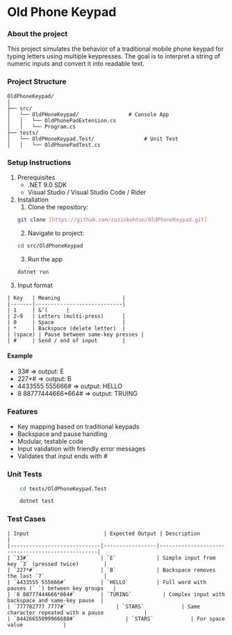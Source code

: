# Old Phone Keypad
### About the project
This project simulates the behavior of a traditional mobile phone keypad for typing letters using multiple keypresses. The goal is to interpret a string of numeric inputs and convert it into readable text.

### Project Structure
```
OldPhoneKeypad/
│
├── src/
│   └── OldPHoneKeypad/                # Console App
│   │   └── OldPhonePadExtension.cs
│   │   └── Program.cs
├── tests/
│   └── OldPHoneKeypad.Test/                # Unit Test
│   │   └── OldPhonePadTest.cs
```
### Setup Instructions
1. Prerequisites
    - .NET 9.0 SDK
    - Visual Studio / Visual Studio Code / Rider
2. Installation
    1. Clone the repository:
    ```bash
    git clone [https://github.com/zuzinkohtun/OldPhoneKeypad.git]
    ```
    2. Navigate to project:
    ```bash
    cd src/OldPhoneKeypad
    ```
    3. Run the app
    ``` bash
    dotnet run
    ```
3. Input format
```
| Key   | Meaning                    |
|-------|----------------------------|
| 1     | &’(      |
| 2–9   | Letters (multi-press)      |
| 0     | Space                      |
| *     | Backspace (delete letter)  |
| (space) | Pause between same-key presses |
| #     | Send / end of input        |
```
#### Example
- 33# => output: E
- 227*# => output: B
- 4433555 555666# => output: HELLO
- 8 88777444666*664# => output: TRUING

### Features
- Key mapping based on traditional keypads
- Backspace and pause handling
- Modular, testable code
- Input validation with friendly error messages
- Validates that input ends with #

### Unit Tests
``` bash
    cd tests/OldPhoneKeypad.Test
```
``` bash
    dotnet test
```
### Test Cases
```
| Input                        | Expected Output | Description                                      |
|-----------------------------|-----------------|--------------------------------------------------|
| `33#`                       | `E`             | Simple input from key `3` (pressed twice)        |
| `227*#`                     | `B`             | Backspace removes the last `7`                   |
| `4433555 555666#`           | `HELLO`         | Full word with pauses (` `) between key groups   |
| `8 88777444666*664#`        | `TURING`          | Complex input with backspace and same-key pause  |
| `777782777 7777#`                | `STARS`            | Same character repeated with a pause             |
| `84426655099966688#`                | `STARS`            | For space value             |
```
